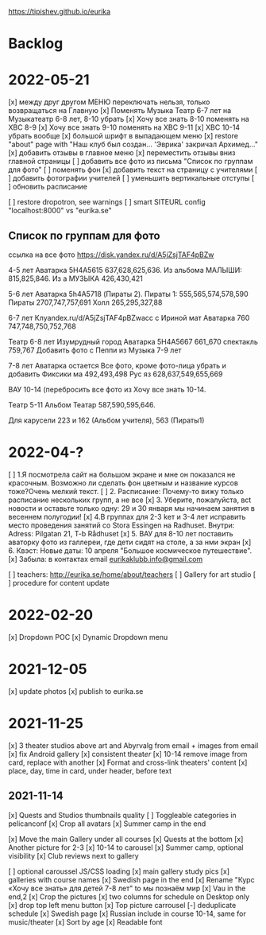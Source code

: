 https://tipishev.github.io/eurika

# Backlog

# 2022-05-21

[x] между друг другом МЕНЮ переключать нельзя, только возвращаться на Главную
[x] Поменять Музыка Театр 6-7 лет на Музыкатеатр 6-8 лет, 8-10 убрать
[x] Хочу все знать 8-10 поменять на ХВС 8-9
[x] Хочу все знать 9-10 поменять на ХВС 9-11
[x] ХВС 10-14 убрать вообще
[x] большой шрифт в выпадающем меню
[x] restore "about" page with "Наш клуб был создан... 'Эврика' закричал Архимед..."
[x] добавить отзывы в главное меню
[x] переместить отзывы вниз главной страницы
[ ] добавить все фото из письма "Список по группам для фото"
[ ] поменять фон
[x] добавить текст на страницу с учителями
[ ] добавить фотографии учителей
[ ] уменьшить вертикальные отступы
[ ] обновить расписание

[ ] restore dropotron, see warnings
[ ] smart SITEURL config "localhost:8000" vs "eurika.se"


## Список по группам для фото
ссылка на все фото https://disk.yandex.ru/d/A5jZsjTAF4pBZw

4-5 лет
Аватарка 5H4A5615
637,628,625,636. Из альбома МАЛЫШИ: 815,825,846.  Из а МУЗЫКА 426,430,421

5-6 лет
Аватарка 5h4A5718 (Пираты 2).
Пираты 1: 555,565,574,578,590
Пираты 2707,747,757,691
Холл 265,295,327,88

6-7 лет
Клyandex.ru/d/A5jZsjTAF4pBZwасс с Ириной мат
Аватарка 760
747,748,750,752,768

Театр 6-8 лет
Изумрудный город
Аватарка 5H4A5667
661_670
спектакль 759,767
Добавить фото с Пеппи из Музыка 7-9 лет 

7-8 лет
Аватарка остается
Все фото, кроме фото-лица убрать и добавить
Фиксики ма 492,493,498
Рус яз 628,637,549,655,669

ВАУ 10-14 (перебросить все фото из Хочу все знать 10-14.

Театр 5-11 
Альбом Театар 587,590,595,646.

Для карусели 223 и 162 (Альбом учителя), 563 (Пираты1)


# 2022-04-?

[ ] 1.Я посмотрела сайт на большом экране и мне он показался не красочным. Возможно ли сделать фон цветным и название курсов тоже?Очень мелкий текст.
[ ] 2. Расписание: Почему-то вижу только расписание нескольких групп, а не все
[x] 3. Уберите, пожалуйста, вct новости и оставьте только одну:  29 и 30 января мы начинаем занятия в весеннем полугодии!
[x] 4.В группах для 2-3 kет и 3-4 лет исправить место проведения занятий со Stora Essingen на Radhuset. Внутри: Adress: Pilgatan 21, T-b Rådhuset
[x] 5. ВАУ для 8-10 лет поставить аваторку фото из галлереи, где дети сидят на столе, а за нми экран
[x] 6. Квэст: Новые даты: 10 апреля "Большое космическое путешествие".
[x] Забыла: в контактах email eurikaklubb.info@gmail.com

[ ] teachers: http://eurika.se/home/about/teachers
[ ] Gallery for art studio
[ ] procedure for content update

# 2022-02-20
[x] Dropdown POC
[x] Dynamic Dropdown menu


# 2021-12-05
[x] update photos 
[x] publish to eurika.se

# 2021-11-25

[x] 3 theater studios above art and Abyrvalg from email + images from email
[x] fix Android gallery
[x] consistent theat*er*
[x] 10-14 remove image from card, replace with another
[x] Format and cross-link theaters' content
[x] place, day, time in card, under header, before text

## 2021-11-14

[x] Quests and Studios thumbnails quality
[ ] Toggleable categories in pelicanconf
[x] Crop all avatars
[x] Summer camp in the end

[x] Move the main Gallery under all courses
[x] Quests at the bottom
[x] Another picture for 2-3
[x] 10-14 to carousel
[x] Summer camp, optional visibility
[x] Club reviews next to gallery

[ ] optional caroussel JS/CSS loading
[x] main gallery study pics
[x] galleries with course names
[x] Swedish page in the end
[x] Rename "Курс «Хочу все знать» для детей 7-8 лет" to мы познаём мир
[x] Vau in the end,2
[x] Crop the pictures
[x] two columns for schedule on Desktop only
[x] drop top left menu button
[x] Top picture carrousel
[-] deduplicate schedule
[x] Swedish page
[x] Russian include in course 10-14, same for music/theater
[x] Sort by age
[x] Readable font
